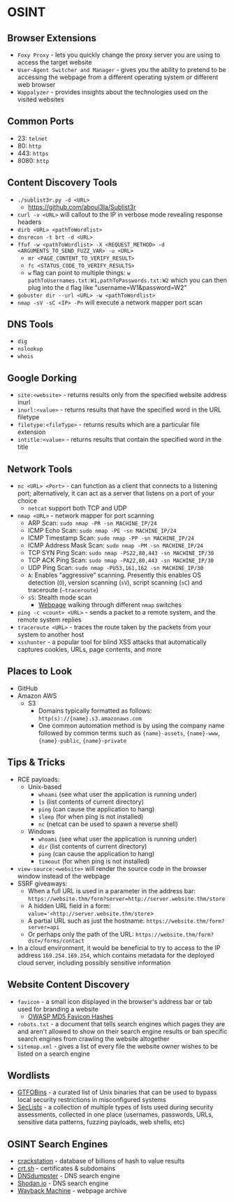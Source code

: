 # OSINT

## Browser Extensions

- `Foxy Proxy` - lets you quickly change the proxy server you are using to access the target website
- `User-Agent Switcher and Manager` - gives you the ability to pretend to be accessing the webpage from a different operating system or different web browser
- `Wappalyzer` - provides insights about the technologies used on the visited websites

## Common Ports

- 23: `telnet`
- 80: `http`
- 443: `https`
- 8080: `http`

## Content Discovery Tools

- `./sublist3r.py -d <URL>`
    - <https://github.com/aboul3la/Sublist3r>
- `curl -v <URL>` will callout to the IP in verbose mode revealing response headers
- `dirb <URL> <pathToWordlist>`
- `dnsrecon -t brt -d <URL>`
- `ffuf -w <pathToWordlist> -X <REQUEST_METHOD> -d <ARGUMENTS_TO_SEND_FUZZ_VAR> -u <URL>`
    - `mr <PAGE_CONTENT_TO_VERIFY_RESULT>`
    - `fc <STATUS_CODE_TO_VERIFY_RESULTS>`
    - `w` flag can point to multiple things: `w pathToUsernames.txt:W1,pathToPasswords.txt:W2` which you can then plug into the `d` flag like "username=W1&password=W2"
- `gobuster dir --url <URL> -w <pathToWordlist>`
- `nmap -sV -sC <IP> -Pn` will execute a network mapper port scan

## DNS Tools

- `dig`
- `nslookup`
- `whois`

## Google Dorking

- `site:<website>` - returns results only from the specified website address
inurl
- `inurl:<value>` - returns results that have the specified word in the URL
filetype
- `filetype:<fileType>` - returns results which are a particular file extension
- `intitle:<value>` - returns results that contain the specified word in the title

## Network Tools

- `nc <URL> <Port>` - can function as a client that connects to a listening port; alternatively, it can act as a server that listens on a port of your choice
    - `netcat` support both TCP and UDP
- `nmap <URL>` - network mapper for port scanning
    - ARP Scan: `sudo nmap -PR -sn MACHINE_IP/24`
    - ICMP Echo Scan: `sudo nmap -PE -sn MACHINE_IP/24`
    - ICMP Timestamp Scan: `sudo nmap -PP -sn MACHINE_IP/24`
    - ICMP Address Mask Scan: `sudo nmap -PM -sn MACHINE_IP/24`
    - TCP SYN Ping Scan: `sudo nmap -PS22,80,443 -sn MACHINE_IP/30`
    - TCP ACK Ping Scan: `sudo nmap -PA22,80,443 -sn MACHINE_IP/30`
    - UDP Ping Scan: `sudo nmap -PU53,161,162 -sn MACHINE_IP/30`
    - `A`: Enables “aggressive” scanning. Presently this enables OS detection (`O`), version scanning (`sV`), script scanning (`sC`) and traceroute (`–traceroute`)
    - `sS`: Stealth mode scan
        - [Webpage](https://www.digitalocean.com/community/tutorials/nmap-switches-scan-types) walking through different `nmap` switches
- `ping -c <count> <URL>` - sends a packet to a remote system, and the remote system replies
- `traceroute <URL>` - traces the route taken by the packets from your system to another host
- `xsshunter` - a popular tool for blind XSS attacks that automatically captures cookies, URLs, page contents, and more

## Places to Look

- GitHub
- Amazon AWS
    - S3
        - Domains typically formatted as follows: `http(s)://{name}.s3.amazonaws.com`
        - One common automation method is by using the company name followed by common terms such as `{name}-assets`, `{name}-www`, `{name}-public`, `{name}-private`

## Tips & Tricks

- RCE payloads:
    - Unix-based
        - `whoami` (see what user the application is running under)
        - `ls` (list contents of current directory)
        - `ping` (can cause the application to hang)
        - `sleep` (for when ping is not installed)
        - `nc` (netcat can be used to spawn a reverse shell)
    - Windows
        - `whoami` (see what user the application is running under)
        - `dir` (list contents of current directory)
        - `ping` (can cause the application to hang)
        - `timeout` (for when ping is not installed)
- `view-source:<website>` will render the source code in the browser window instead of the webpage
- SSRF giveaways:
    - When a full URL is used in a parameter in the address bar: `https://website.thm/form?server=http://server.website.thm/store`
    - A hidden URL field in a form: `value='<http://server.website.thm/store`>
    - A partial URL such as just the hostname: `https://website.thm/form?server=api`
    - Or perhaps only the path of the URL: `https://website.thm/form?dst=/forms/contact`
- In a cloud environment, it would be beneficial to try to access to the IP address `169.254.169.254`, which contains metadata for the deployed cloud server, including possibly sensitive information

## Website Content Discovery

- `favicon` - a small icon displayed in the browser's address bar or tab used for branding a website
    - [OWASP MD5 Favicon Hashes](https://wiki.owasp.org/index.php/OWASP_favicon_database)
- `robots.txt` - a document that tells search engines which pages they are and aren't allowed to show on their search engine results or ban specific search engines from crawling the website altogether
- `sitemap.xml` - gives a list of every file the website owner wishes to be listed on a search engine

## Wordlists

- [GTFOBins](https://gtfobins.github.io/) - a curated list of Unix binaries that can be used to bypass local security restrictions in misconfigured systems
- [SecLists](https://github.com/danielmiessler/SecLists) - a collection of multiple types of lists used during security assessments, collected in one place (usernames, passwords, URLs, sensitive data patterns, fuzzing payloads, web shells, etc)

## OSINT Search Engines

- [crackstation](https://crackstation.net/) - database of billions of hash to value results
- [crt.sh](https://crt.sh/) - certificates & subdomains
- [DNSdumpster](https://dnsdumpster.com/) - DNS search engine
- [Shodan.io](https://shodan.io/) - DNS search engine
- [Wayback Machine](https://archive.org/web/) - webpage archive
